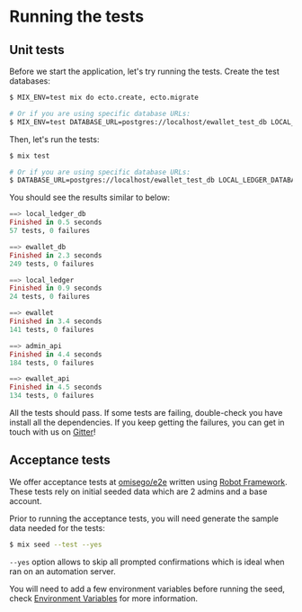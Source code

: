 # Running the tests

## Unit tests

Before we start the application, let's try running the tests. Create the test databases:

```bash
$ MIX_ENV=test mix do ecto.create, ecto.migrate

# Or if you are using specific database URLs:
$ MIX_ENV=test DATABASE_URL=postgres://localhost/ewallet_test_db LOCAL_LEDGER_DATABASE_URL=postgres://localhost/local_ledger_test_db mix do ecto.create, ecto.migrate
```

Then, let's run the tests:

```bash
$ mix test

# Or if you are using specific database URLs:
$ DATABASE_URL=postgres://localhost/ewallet_test_db LOCAL_LEDGER_DATABASE_URL=postgres://localhost/local_ledger_test_db mix test
```

You should see the results similar to below:

```elixir
==> local_ledger_db
Finished in 0.5 seconds
57 tests, 0 failures

==> ewallet_db
Finished in 2.3 seconds
249 tests, 0 failures

==> local_ledger
Finished in 0.9 seconds
24 tests, 0 failures

==> ewallet
Finished in 3.4 seconds
141 tests, 0 failures

==> admin_api
Finished in 4.4 seconds
184 tests, 0 failures

==> ewallet_api
Finished in 4.5 seconds
134 tests, 0 failures
```

All the tests should pass. If some tests are failing, double-check you have install all the dependencies. If you keep getting the failures, you can get in touch with us on [Gitter](https://gitter.im/omisego/ewallet)!

## Acceptance tests

We offer acceptance tests at [omisego/e2e](https://github.com/omisego/e2e) written using [Robot Framework](http://robotframework.org/).
These tests rely on initial seeded data which are 2 admins and a base account.

Prior to running the acceptance tests, you will need generate the sample data needed for the tests:

```bash
$ mix seed --test --yes
```

`--yes` option allows to skip all prompted confirmations which is ideal when ran on an automation server.

You will need to add a few environment variables before running the seed, check [Environment Variables](/docs/setup/env.md#e2e-tests) for more information.
